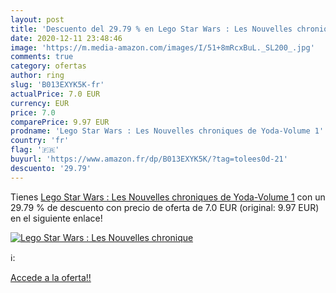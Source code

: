```yaml
---
layout: post
title: 'Descuento del 29.79 % en Lego Star Wars : Les Nouvelles chronique'
date: 2020-12-11 23:48:46
image: 'https://m.media-amazon.com/images/I/51+8mRcxBuL._SL200_.jpg'
comments: true
category: ofertas
author: ring
slug: 'B013EXYK5K-fr'
actualPrice: 7.0 EUR
currency: EUR
price: 7.0
comparePrice: 9.97 EUR
prodname: 'Lego Star Wars : Les Nouvelles chroniques de Yoda-Volume 1'
country: 'fr'
flag: '🇫🇷'
buyurl: 'https://www.amazon.fr/dp/B013EXYK5K/?tag=tolees0d-21'
descuento: '29.79'
---
```


Tienes [Lego Star Wars : Les Nouvelles chroniques de Yoda-Volume 1](https://www.amazon.fr/dp/B013EXYK5K/?tag=tolees0d-21) con un 29.79 % de descuento con precio de oferta de 7.0 EUR (original: 9.97 EUR) en el siguiente enlace!

[![Lego Star Wars : Les Nouvelles chronique](https://m.media-amazon.com/images/I/51+8mRcxBuL._SL200_.jpg)](https://www.amazon.fr/dp/B013EXYK5K/?tag=tolees0d-21)

ℹ️:


[Accede a la oferta!!](https://www.amazon.fr/dp/B013EXYK5K/?tag=tolees0d-21)
